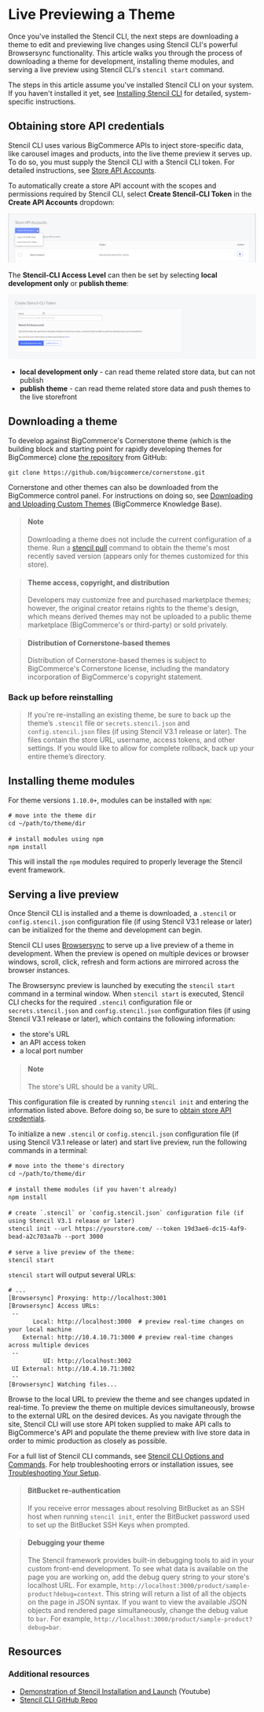 # Live Previewing a Theme



Once you've installed the Stencil CLI, the next steps are downloading a theme to edit and previewing live changes using Stencil CLI's powerful Browsersync functionality. This article walks you through the process of downloading a theme for development, installing theme modules, and serving a live preview using Stencil CLI's `stencil start` command.

The steps in this article assume you've installed Stencil CLI on your system. If you haven't installed it yet, see [Installing Stencil CLI](https://developer.bigcommerce.com/stencil-docs/installing-stencil-cli/installing-stencil) for detailed, system-specific instructions.


## Obtaining store API credentials

Stencil CLI uses various BigCommerce APIs to inject store-specific data, like carousel images and products, into the live theme preview it serves up. To do so, you must supply the Stencil CLI with a Stencil CLI token. For detailed instructions, see [Store API Accounts](https://support.bigcommerce.com/s/article/Store-API-Accounts).



To automatically create a store API account with the scopes and permissions required by Stencil CLI, select **Create Stencil-CLI Token** in the **Create API Accounts** dropdown:

![Create API Account](https://raw.githubusercontent.com/bigcommerce/dev-docs/master/assets/images/create-api-account.png "Create API Account")

The **Stencil-CLI Access Level** can then be set by selecting **local development only** or **publish theme**:

![Create Stencil-CLI Token](https://raw.githubusercontent.com/bigcommerce/dev-docs/master/assets/images/create-stencil-cli-token.png "Create Stencil-CLI Token")

* **local development only** - can read theme related store data, but can not publish
* **publish theme** - can read theme related store data and push themes to the live storefront

## Downloading a theme

To develop against BigCommerce's Cornerstone theme (which is the building block and starting point for rapidly developing themes for BigCommerce) clone [the repository](https://github.com/bigcommerce/cornerstone) from GitHub:

```shell
git clone https://github.com/bigcommerce/cornerstone.git
```

Cornerstone and other themes can also be downloaded from the BigCommerce control panel. For instructions on doing so, see [Downloading and Uploading Custom Themes](https://support.bigcommerce.com/s/article/Stencil-Themes#download-upload) (BigCommerce Knowledge Base). 

<!-- theme: info -->
> #### Note  
> Downloading a theme does not include the current configuration of a theme. Run a [stencil pull](https://developer.bigcommerce.com/stencil-docs/installing-stencil-cli/stencil-cli-options-and-commands#stencil-pull) command to obtain the theme's most recently saved version (appears only for themes customized for this store).

<!-- theme: warning -->
> #### Theme access, copyright, and distribution
> Developers may customize free and purchased marketplace themes; however, the original creator retains rights to the theme's design, which means derived themes may not be uploaded to a public theme marketplace (BigCommerce's or third-party) or sold privately.

<!-- theme: warning -->
> #### Distribution of Cornerstone-based themes
> Distribution of Cornerstone-based themes is subject to BigCommerce's Cornerstone license, including the mandatory incorporation of BigCommerce's copyright statement.

### Back up before reinstalling

> If you're re-installing an existing theme, be sure to back up the theme’s `.stencil` file or `secrets.stencil.json` and `config.stencil.json` files (if using Stencil V3.1 release or later). The files contain the store URL, username, access tokens, and other settings. If you would like to allow for complete rollback, back up your entire theme’s directory.




## Installing theme modules


For theme versions `1.10.0+`, modules can be installed with `npm`:

```shell
# move into the theme dir
cd ~/path/to/theme/dir

# install modules using npm
npm install
```

This will install the `npm` modules required to properly leverage the Stencil event framework.

## Serving a live preview

Once Stencil CLI is installed and a theme is downloaded, a `.stencil` or `config.stencil.json` configuration file (if using Stencil V3.1 release or later) can be initialized for the theme and development can begin.

Stencil CLI uses [Browsersync](https://github.com/bigcommerce/browser-sync) to serve up a live preview of a theme in development. When the preview is opened on multiple devices or browser windows, scroll, click, refresh and form actions are mirrored across the browser instances.

The Browsersync preview is launched by executing the `stencil start` command in a terminal window. When `stencil start` is executed, Stencil CLI checks for the required `.stencil` configuration file or `secrets.stencil.json` and `config.stencil.json` configuration files (if using Stencil V3.1 release or later), which contains the following information:
* the store's URL
* an API access token
* a local port number

<!-- theme: info -->
> #### Note  
> The store's URL should be a vanity URL.


This configuration file is created by running `stencil init` and entering the information listed above. Before doing so, be sure to [obtain store API credentials](#obtaining-store-api-credentials).

To initialize a new `.stencil` or `config.stencil.json` configuration file (if using Stencil V3.1 release or later) and start live preview, run the following commands in a terminal:

```shell
# move into the theme's directory
cd ~/path/to/theme/dir

# install theme modules (if you haven't already)
npm install

# create `.stencil` or `config.stencil.json` configuration file (if using Stencil V3.1 release or later)
stencil init --url https://yourstore.com/ --token 19d3ae6-dc15-4af9-bead-a2c703aa7b --port 3000

# serve a live preview of the theme:
stencil start
```

`stencil start` will output several URLs:

```shell
# ...
[Browsersync] Proxying: http://localhost:3001
[Browsersync] Access URLs:
 --
       Local: http://localhost:3000  # preview real-time changes on your local machine
    External: http://10.4.10.71:3000 # preview real-time changes across multiple devices
 --
          UI: http://localhost:3002
 UI External: http://10.4.10.71:3002
 --
[Browsersync] Watching files...
```

Browse to the local URL to preview the theme and see changes updated in real-time. To preview the theme on multiple devices simultaneously, browse to the external URL on the desired devices. As you navigate through the site, Stencil CLI will use store API token supplied to make API calls to BigCommerce's API and populate the theme preview with live store data in order to mimic production as closely as possible.

For a full list of Stencil CLI commands, see [Stencil CLI Options and Commands](https://developer.bigcommerce.com/stencil-docs/installing-stencil-cli/stencil-cli-options-and-commands). For help troubleshooting errors or installation issues, see [Troubleshooting Your Setup](https://developer.bigcommerce.com/stencil-docs/installing-stencil-cli/troubleshooting-your-setup).

<!-- theme: warning -->
> #### BitBucket re-authentication
> If you receive error messages about resolving BitBucket as an SSH host when running `stencil init`, enter the BitBucket password used to set up the BitBucket SSH Keys when prompted.

<!-- theme: info -->
> #### Debugging your theme  
> The Stencil framework provides built-in debugging tools to aid in your custom front-end development. To see what data is available on the page you are working on, add the debug query string to your store's localhost URL. For example, `http://localhost:3000/product/sample-product?debug=context`. This string will return a list of all the objects on the page in JSON syntax. If you want to view the available JSON objects and rendered page simultaneously, change the debug value to `bar`. For example, `http://localhost:3000/product/sample-product?debug=bar`.

## Resources

### Additional resources
* [Demonstration of Stencil Installation and Launch](https://www.youtube.com/watch/iWBrJalyM0A) (Youtube)
* [Stencil CLI GitHub Repo](https://github.com/bigcommerce/stencil-cli)
